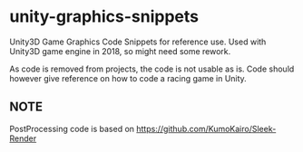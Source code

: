 # unity-graphics-snippets
Unity3D Game Graphics Code Snippets for reference use. Used with Unity3D game engine in 2018, so might need some rework.

As code is removed from projects, the code is not usable as is. Code should however give reference on how to code a racing game in Unity.

## NOTE
PostProcessing code is based on https://github.com/KumoKairo/Sleek-Render
